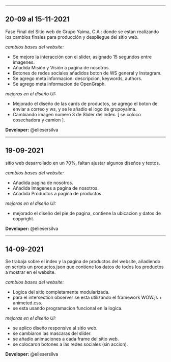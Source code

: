 ___
## 20-09 al 15-11-2021

Fase Final del Sitio web de Grupo Yaima, C.A : donde se estan realizando los cambios finales para producción y despliegue del sitio web.

*cambios bases del website:*

* Se mejoro la interacción con el slider, asignado 15 segundos entre imagenes.
* Añadida Misión y Visión a pagina de nosotros.
* Botones de redes sociales añadidos boton de WS general y Instagram.
* Se agrego meta informacion: descripcion, keywords, authors.
* Se agrego meta informacion de OpenGraph. 

*mejoras en el diseño UI:*

* Mejorado el diseño de las cards de productos, se agrego el boton de enviar a correo y ws, y se le añadio el logo de grupoyaima.
* Cambiando imagen numero 3 de Slider del index. [ se coloco cosechadora y camion ].


**Developer:** @eliesersilva
___
## 19-09-2021

sitio web desarrollado en un 70%, faltan ajustar algunos diseños y textos.

*cambios bases del website:*

* Añadida pagina de nosotros.
* Añadida Imagenes a pagina de nosotros.
* Añadida Productos a pagina de productos.


*mejoras en el diseño UI:*

* mejorado el diseño del pie de pagina, contiene la ubicacion y datos de copyright.


**Developer:** @eliesersilva
___
## 14-09-2021

Se trabaja sobre el index y la pagina de productos del website, añadiendo en scripts un productos.json que contiene
los datos de todos los productos a mostrar en el website.

*cambios bases del website:*

* Logica del sitio completamente modularizada.
* para el intersection observer se esta utilizando el framework WOW.js + animeted.css.
* se esta usando programacion funcional en la logica.


*mejoras en el diseño UI:*

* se aplico diseño responsive al sitio web.
* se cambiaron las mascaras del slider.
* se añadio animaciones a cada frame del sitio web.
* se colocaron botones a las redes sociales (sin accion).

**Developer:** @eliesersilva
